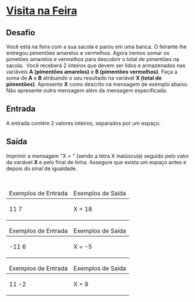 # [Visita na Feira](https://github.com/JefersonMelo/07-DIO/tree/master/04-HTML-Web-Developer/02-Introducao-a-Programacao-com-JavaScript/01-Visita-na-Feira/js/Visita-na-Feira.js)

<div><div>
<h2>Desafio</h2>

<p>Você está na feira com a sua sacola e parou em uma banca. O feirante lhe entregou&nbsp;pimentões amarelos e&nbsp;vermelhos. Agora iremos somar os pimetões&nbsp;amarelos e&nbsp;vermelhos para descobrir o total de pimentões na sacola.&nbsp;&nbsp;Você receberá 2 inteiros que devem ser lidos e&nbsp;armazenados&nbsp;nas variáveis <strong>A (pimentões amarelos)</strong>&nbsp;e <strong>B&nbsp;(pimentões vermelhos)</strong>. Faça a soma de <strong>A</strong> e <strong>B</strong> atribuindo o seu resultado na variável <strong>X (total de pimentões)</strong>. Apresente&nbsp;<strong>X</strong>&nbsp;como descrito na mensagem de exemplo abaixo. Não apresente outra mensagem além da mensagem especificada.</p>
</div>

<h2>Entrada</h2>

<div>
<p>A entrada contém 2 valores inteiros, separados por um espaço.</p>
</div>

<h2>Saída</h2>

<div>
<p>Imprimir a mensagem "X = " (sendo a letra X maiúscula) seguido pelo valor da variável <strong> X </strong> e pelo final de linha. Assegure que&nbsp;exista um espaço antes e depois do sinal de igualdade.</p>
</div>

<div>&nbsp;</div>

<table>
	<thead>
		<tr>
			<td>Exemplos de Entrada</td>
			<td>Exemplos de Saída</td>
		</tr>
	</thead>
	<tbody>
		<tr>
			<td>
			<p>11 7</p>
			</td>
			<td>
			<p>X = 18</p>
			</td>
		</tr>
	</tbody>
</table>

<table>
	<thead>
		<tr>
			<td>Exemplos de Entrada</td>
			<td>Exemplos de Saída</td>
		</tr>
	</thead>
	<tbody>
		<tr>
			<td>
			<p>-11 6</p>
			</td>
			<td>
			<p>X = -5</p>
			</td>
		</tr>
	</tbody>
</table>

<table>
	<thead>
		<tr>
			<td>Exemplos de Entrada</td>
			<td>Exemplos de Saída</td>
		</tr>
	</thead>
	<tbody>
		<tr>
			<td>
			<p>11 -2</p>
			</td>
			<td>
			<p>X = 9</p>
			</td>
		</tr>
	</tbody>
</table> <br><br></div>